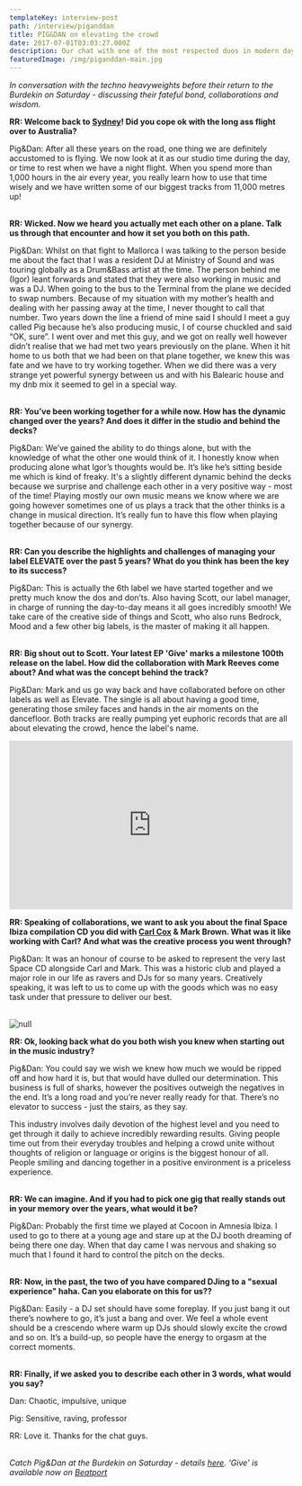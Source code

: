 ```yaml
---
templateKey: interview-post
path: /interview/piganddan
title: PIG&DAN on elevating the crowd
date: 2017-07-01T03:03:27.000Z
description: Our chat with one of the most respected duos in modern day techno.
featuredImage: /img/piganddan-main.jpg
---
```

_In conversation with the techno heavyweights before their return to the Burdekin on Saturday - discussing their fateful bond, collaborations and wisdom._

**RR: Welcome back to [Sydney](https://www.ravereviewz.net/Events-Location/Sydney)! Did you cope ok with the long ass flight over to Australia?**

Pig&Dan: After all these years on the road, one thing we are definitely accustomed to is flying. We now look at it as our studio time during the day, or time to rest when we have a night flight. When you spend more than 1,000 hours in the air every year, you really learn how to use that time wisely and we have written some of our biggest tracks from 11,000 metres up!
<br><br>

**RR: Wicked. Now we heard you actually met each other on a plane. Talk us through that encounter and how it set you both on this path.**

Pig&Dan: Whilst on that fight to Mallorca I was talking to the person beside me about the fact that I was a resident DJ at Ministry of Sound and was touring globally as a Drum&Bass artist at the time. The person behind me (Igor) leant forwards and stated that they were also working in music and was a DJ. When going to the bus to the Terminal from the plane we decided to swap numbers. Because of my situation with my mother’s health and dealing with her passing away at the time, I never thought to call that number. Two years down the line a friend of mine said I should I meet a guy called Pig because he’s also producing music, I of course chuckled and said “OK, sure”. I went over and met this guy, and we got on really well however didn’t realise that we had met two years previously on the plane. When it hit home to us both that we had been on that plane together, we knew this was fate and we have to try working together. When we did there was a very strange yet powerful synergy between us and with his Balearic house and my dnb mix it seemed to gel in a special way.
<br><br>

**RR: You’ve been working together for a while now. How has the dynamic changed over the years? And does it differ in the studio and behind the decks?**

Pig&Dan: We’ve gained the ability to do things alone, but with the knowledge of what the other one would think of it. I honestly know when producing alone what Igor’s thoughts would be. It’s like he’s sitting beside me which is kind of freaky. It's a slightly different dynamic behind the decks because we surprise and challenge each other in a very positive way - most of the time! Playing mostly our own music means we know where we are going however sometimes one of us plays a track that the other thinks is a change in musical direction. It’s really fun to have this flow when playing together because of our synergy.
<br><br>

**RR: Can you describe the highlights and challenges of managing your label ELEVATE over the past 5 years? What do you think has been the key to its success?**

Pig&Dan: This is actually the 6th label we have started together and we pretty much know the dos and don’ts. Also having Scott, our label manager, in charge of running the day-to-day means it all goes incredibly smooth! We take care of the creative side of things and Scott, who also runs Bedrock, Mood and a few other big labels, is the master of making it all happen.
<br><br>

**RR: Big shout out to Scott. Your latest EP 'Give' marks a milestone 100th release on the label. How did the collaboration with Mark Reeves come about? And what was the concept behind the track?**

Pig&Dan: Mark and us go way back and have collaborated before on other labels as well as Elevate. The single is all about having a good time, generating those smiley faces and hands in the air moments on the dancefloor. Both tracks are really pumping yet euphoric records that are all about elevating the crowd, hence the label's name.

<iframe width="100%" height="300" scrolling="no" frameborder="no" allow="autoplay" src="https://w.soundcloud.com/player/?url=https%3A//api.soundcloud.com/playlists/555250029&color=%23ff5500&auto_play=false&hide_related=false&show_comments=true&show_user=true&show_reposts=false&show_teaser=true&visual=true"></iframe>

**RR: Speaking of collaborations, we want to ask you about the final Space Ibiza compilation CD you did with [Carl Cox](https://magazine.ravereviewz.net/interview/carl-cox-pure) & Mark Brown. What was it like working with Carl? And what was the creative process you went through?**

Pig&Dan: It was an honour of course to be asked to represent the very last Space CD alongside Carl and Mark. This was a historic club and played a major role in our life as ravers and DJs for so many years. Creatively speaking, it was left to us to come up with the goods which was no easy task under that pressure to deliver our best.
<br><br>

![null](/img/p&d-oz-tour.png)

**RR: Ok, looking back what do you both wish you knew when starting out in the music industry?**

Pig&Dan: You could say we wish we knew how much we would be ripped off and how hard it is, but that would have dulled our determination. This business is full of sharks, however the positives outweigh the negatives in the end. It’s a long road and you’re never really ready for that. There’s no elevator to success - just the stairs, as they say.

This industry involves daily devotion of the highest level and you need to get through it daily to achieve incredibly rewarding results. Giving people time out from their everyday troubles and helping a crowd unite without thoughts of religion or language or origins is the biggest honour of all. People smiling and dancing together in a positive environment is a priceless experience.
<br><br> 

**RR: We can imagine. And if you had to pick one gig that really stands out in your memory over the years, what would it be?**

Pig&Dan: Probably the first time we played at Cocoon in Amnesia Ibiza. I used to go to there at a young age and stare up at the DJ booth dreaming of being there one day. When that day came I was nervous and shaking so much that I found it hard to control the pitch on the decks.
<br><br>

**RR: Now, in the past, the two of you have compared DJing to a "sexual experience" haha. Can you elaborate on this for us??**

Pig&Dan: Easily - a DJ set should have some foreplay. If you just bang it out there’s nowhere to go, it’s just a bang and over. We feel a whole event should be a crescendo where warm up DJs should slowly excite the crowd and so on. It’s a build-up, so people have the energy to orgasm at the correct moments.
<br><br>

**RR: Finally, if we asked you to describe each other in 3 words, what would you say?**

Dan: Chaotic, impulsive, unique

Pig: Sensitive, raving, professor

RR: Love it. Thanks for the chat guys. 
<br><br>

_Catch Pig&Dan at the Burdekin on Saturday - details [here](https://bit.ly/2KTkXfC). 'Give' is available now on [Beatport](https://www.beatport.com/release/give-ep/2315538)_
